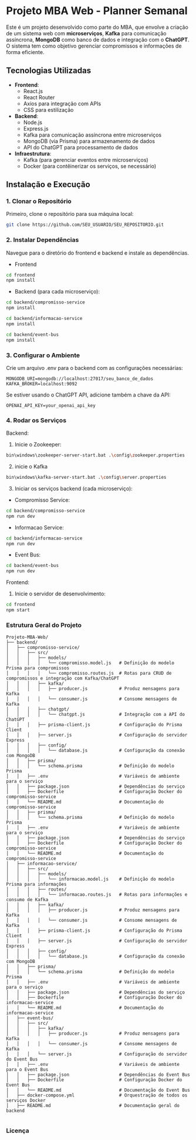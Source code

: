 # Projeto MBA Web - Planner Semanal

Este é um projeto desenvolvido como parte do MBA, que envolve a criação de um sistema web com **microserviços**, **Kafka** para comunicação assíncrona, **MongoDB** como banco de dados e integração com o **ChatGPT**. O sistema tem como objetivo gerenciar compromissos e informações de forma eficiente.

## **Tecnologias Utilizadas**

- **Frontend**:
  - React.js
  - React Router
  - Axios para integração com APIs
  - CSS para estilização
- **Backend**:
  - Node.js
  - Express.js
  - Kafka para comunicação assíncrona entre microserviços
  - MongoDB (via Prisma) para armazenamento de dados
  - API do ChatGPT para processamento de dados
- **Infraestrutura**:
  - Kafka (para gerenciar eventos entre microserviços)
  - Docker (para contêinerizar os serviços, se necessário)

## **Instalação e Execução**

### 1. **Clonar o Repositório**

Primeiro, clone o repositório para sua máquina local:

```bash
git clone https://github.com/SEU_USUARIO/SEU_REPOSITORIO.git
```
### 2. **Instalar Dependências**
Navegue para o diretório do frontend e backend e instale as dependências.

- Frontend
``` bash
cd frontend
npm install

```
- Backend (para cada microserviço):
``` bash
cd backend/compromisso-service
npm install

cd backend/informacao-service
npm install

cd backend/event-bus
npm install

```
### 3. **Configurar o Ambiente**
Crie um arquivo .env para o backend com as configurações necessárias:

``` env
MONGODB_URI=mongodb://localhost:27017/seu_banco_de_dados
KAFKA_BROKER=localhost:9092
```
Se estiver usando o ChatGPT API, adicione também a chave da API:

``` env
OPENAI_API_KEY=your_openai_api_key
```
### 4. **Rodar os Serviços**

Backend:
1. Inicie o Zookeeper:
``` bash
bin\windows\zookeeper-server-start.bat .\config\zookeeper.properties
```
2. inicie o Kafka
``` bash
bin\windows\kafka-server-start.bat .\config\server.properties
```
3. Iniciar os serviços backend (cada microserviço):
- Compromisso Service:
 ``` bash
 cd backend/compromisso-service
 npm run dev
 ```
- Informacao Service:
``` bash
cd backend/informacao-service
npm run dev
```
- Event Bus:
``` bash
cd backend/event-bus
npm run dev
```
Frontend:
1. Inicie o servidor de desenvolvimento:
``` bash
cd frontend
npm start
```
### Estrutura Geral do Projeto
``` Plaintext
Projeto-MBA-Web/
├── backend/
│   ├── compromisso-service/
│   │   ├── src/
│   │   │   ├── models/
│   │   │   │   └── compromisso.model.js   # Definição do modelo Prisma para compromissos
│   │   │   │   └── compromisso.routes.js  # Rotas para CRUD de compromissos e integração com Kafka/ChatGPT
│   │   │   ├── kafka/
│   │   │   │   ├── producer.js            # Produz mensagens para Kafka
│   │   │   │   └── consumer.js            # Consome mensagens de Kafka
│   │   │   ├── chatgpt/
│   │   │   │   └── chatgpt.js             # Integração com a API do ChatGPT
│   │   │   ├── prisma-client.js           # Configuração do Prisma Client
│   │   │   ├── server.js                  # Configuração do servidor Express
│   │   │   ├── config/
│   │   │   │   └── database.js            # Configuração da conexão com MongoDB
│   │   ├── prisma/
│   │   │   └── schema.prisma              # Definição do modelo Prisma
│   │   ├── .env                           # Variáveis de ambiente para o serviço
│   │   ├── package.json                   # Dependências do serviço
│   │   ├── Dockerfile                     # Configuração Docker do compromisso-service
│   │   └── README.md                      # Documentação do compromisso-service
│   │   ├── prisma/
│   │   │   └── schema.prisma              # Definição do modelo Prisma
│   │   ├── .env                           # Variáveis de ambiente para o serviço
│   │   ├── package.json                   # Dependências do serviço
│   │   ├── Dockerfile                     # Configuração Docker do compromisso-service
│   │   └── README.md                      # Documentação do compromisso-service
│   ├── informacao-service/
│   │   ├── src/
│   │   │   ├── models/
│   │   │   │   └── informacao.model.js    # Definição do modelo Prisma para informações
│   │   │   ├── routes/
│   │   │   │   └── informacao.routes.js   # Rotas para informações e consumo de Kafka
│   │   │   ├── kafka/
│   │   │   │   ├── producer.js            # Produz mensagens para Kafka
│   │   │   │   └── consumer.js            # Consome mensagens de Kafka
│   │   │   ├── prisma-client.js           # Configuração do Prisma Client
│   │   │   ├── server.js                  # Configuração do servidor Express
│   │   │   ├── config/
│   │   │   │   └── database.js            # Configuração da conexão com MongoDB
│   │   ├── prisma/
│   │   │   └── schema.prisma              # Definição do modelo Prisma
│   │   ├── .env                           # Variáveis de ambiente para o serviço
│   │   ├── package.json                   # Dependências do serviço
│   │   ├── Dockerfile                     # Configuração Docker do informacao-service
│   │   └── README.md                      # Documentação do informacao-service
│   ├── event-bus/
│   │   ├── src/
│   │   │   ├── kafka/
│   │   │   │   ├── producer.js            # Produz mensagens para Kafka
│   │   │   │   └── consumer.js            # Consome mensagens de Kafka
│   │   │   └── server.js                  # Configuração do servidor do Event Bus
│   │   ├── .env                           # Variáveis de ambiente para o Event Bus
│   │   ├── package.json                   # Dependências do Event Bus
│   │   ├── Dockerfile                     # Configuração Docker do Event Bus
│   │   └── README.md                      # Documentação do Event Bus
│   ├── docker-compose.yml                 # Orquestração de todos os serviços Docker
│   ├── README.md                          # Documentação geral do backend


```

### Licença




